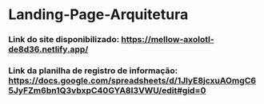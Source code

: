 # Landing-Page-Arquitetura

### Link do site disponibilizado: https://mellow-axolotl-de8d36.netlify.app/  
### Link da planilha de registro de informação: https://docs.google.com/spreadsheets/d/1JlyE8jcxuAOmgC65JyFZm6bn1Q3vbxpC40GYA8I3VWU/edit#gid=0

